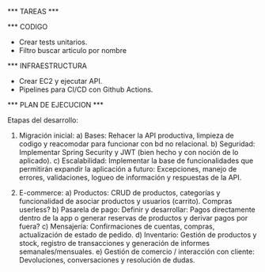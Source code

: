 *** TAREAS ***

*** CODIGO
- Crear tests unitarios.
- Filtro buscar articulo por nombre

*** INFRAESTRUCTURA
- Crear EC2 y ejecutar API.
- Pipelines para CI/CD con Github Actions.


*** PLAN DE EJECUCION ***

Etapas del desarrollo:

1) Migración inicial:
  a) Bases: Rehacer la API productiva, limpieza de codigo y reacomodar para funcionar con bd no relacional.
  b) Seguridad: Implementar Spring Security y JWT (bien hecho y con noción de lo aplicado).
  c) Escalabilidad: Implementar la base de funcionalidades que permitirán expandir la aplicación a futuro: Excepciones, manejo de errores, validaciones, logueo de información y respuestas de la API.

2) E-commerce:
  a) Productos: CRUD de productos, categorías y funcionalidad de asociar productos y usuarios (carrito). Compras userless?
  b) Pasarela de pago: Definir y desarrollar: Pagos directamente dentro de la app o generar reservas de productos y derivar pagos por fuera?
  c) Mensajería: Confirmaciones de cuentas, compras, actualización de estado de pedido.
  d) Inventario: Gestión de productos y stock, registro de transacciones y generación de informes semanales/mensuales.
  e) Gestión de comercio / interacción con cliente: Devoluciones, conversaciones y resolución de dudas.
